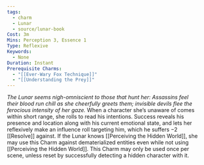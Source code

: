 ```yaml
---
tags:
  - charm
  - Lunar
  - source/lunar-book
Cost: 3m
Mins: Perception 3, Essence 1
Type: Reflexive
Keywords:
  - None
Duration: Instant
Prerequisite Charms:
  - "[[Ever-Wary Fox Technique]]"
  - "[[Understanding the Prey]]"
---
```

*The Lunar seems nigh-omniscient to those that hunt her: Assassins feel their blood run chill as she cheerfully greets them; invisible devils flee the ferocious intensity of her gaze.*
When a character she’s unaware of comes within short range, she rolls to read his intentions. Success reveals his presence and location along with his current emotional state, and lets her reflexively make an influence roll targeting him, which he suffers −2 [[Resolve]] against. If the Lunar knows [[Perceiving the Hidden World]], she may use this Charm against dematerialized entities even while not using [[Perceiving the Hidden World]]. This Charm may only be used once per scene, unless reset by successfully detecting a hidden character with it.